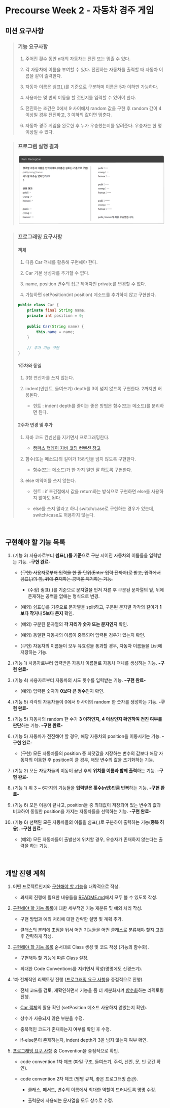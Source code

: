 # Precourse Week 2 - 자동차 경주 게임

## 미션 요구사항

> ### 기능 요구사항
>
> 1. 주어진 횟수 동안 n대의 자동차는 전진 또는 멈출 수 있다.
>
> 2. 각 자동차에 이름을 부여할 수 있다. 전진하는 자동차를 출력할 때 자동차 이름을 같이 출력한다.
>
> 3. 자동차 이름은 쉼표(,)를 기준으로 구분하며 이름은 5자 이하만 가능하다.
>
> 4. 사용자는 몇 번의 이동을 할 것인지를 입력할 수 있어야 한다.
>
> 5. 전진하는 조건은 0에서 9 사이에서 random 값을 구한 후 random 값이 4 이상일 경우 전진하고, 3 이하의 값이면 멈춘다.
>
> 6. 자동차 경주 게임을 완료한 후 누가 우승했는지를 알려준다. 우승자는 한 명 이상일 수 있다.

> ### 프로그램 실행 결과
>
> ![프로그램 실행 결과!](images/excution_result.png "프로그램 실행 결과")

> ### 프로그래밍 요구사항
>
> #### 객체
>
> 1. 다음 Car 객체를 활용해 구현해야 한다.
>
> 2. Car 기본 생성자를 추가할 수 없다.
>
> 3. name, position 변수의 접근 제어자인 private를 변경할 수 없다.
>
> 4. 가능하면 setPosition(int position) 메소드를 추가하지 않고 구현한다.
>
> ```java
> public class Car {
>     private final String name;
>     private int position = 0;
>
>     public Car(String name) {
>         this.name = name;
>     }
>
>     // 추가 기능 구현
> }
> ```
>
> #### 1주차와 동일
>
> 1. 3항 연산자를 쓰지 않는다.
>
> 2. indent(인덴트, 들여쓰기) depth를 3이 넘지 않드록 구현한다. 2까지만 허용된다.
>
>    - 힌트 : indent depth를 줄이는 좋은 방법은 함수(또는 메소드)를 분리하면 된다.
>
> #### 2주차 변경 및 추가
>
> 1. 자바 코드 컨벤션을 지키면서 프로그래밍한다.
>
>    - [캠퍼스 핵데이 자바 코딩 컨벤션 참고](https://naver.github.io/hackday-conventions-java/)
>
> 2. 함수(또는 메소드)의 길이가 15라인을 넘지 않도록 구현한다.
>
>    - 함수(또는 메소드)가 한 가지 일만 잘 하도록 구현한다.
>
> 3. else 예약어를 쓰지 않는다.
>
>    - 힌트 : if 조건절에서 값을 return하는 방식으로 구현하면 else를 사용하지 않아도 된다.
>
>    - else를 쓰지 말라고 하니 switch/case로 구현하는 경우가 있는데, switch/case도 허용하지 않는다.

<br>

## 구현해야 할 기능 목록

1. (기능 3) 사용자로부터 **쉼표(,)를 기준**으로 구분 지어진 자동차의 이름들을 입력받는 기능. **-구현 완료-**

   - ~~(구현) 사용자로부터 입력을 한 줄 단위(Enter 입력 전까지)로 받고, 입력에서 쉼표(,)의 앞, 뒤에 존재하는 공백을 제거하는 기능.~~

     - (수정) 쉼표(,)를 기준으로 문자열을 먼저 자른 후 구분된 문자열의 앞, 뒤에 존재하는 공백을 없애는 형식으로 변경.

   - (예외) 쉼표(,)를 기준으로 문자열을 split하고, 구분된 문자열 각각의 길이가 **1보다 작거나 5보다 큰지** 확인.

   - (예외) 구분된 문자열의 **각 자리가 숫자 또는 문자인지** 확인.

   - (예외) 동일한 자동차의 이름이 중복되어 입력된 경우가 있는지 확인.

   - (구현) 자동차의 이름들이 모두 유효성을 통과할 경우, 자동차 이름들을 List에 저장하는 기능.

2. (기능 1) 사용자로부터 입력받은 자동차 이름들로 자동차 객체를 생성하는 기능. **-구현 완료-**

3. (기능 4) 사용자로부터 자동차의 시도 횟수를 입력받는 기능. **-구현 완료-**

   - (예외) 입력된 숫자가 **0보다 큰 정수**인지 확인.

4. (기능 5) 각각의 자동차들이 0에서 9 사이의 random 한 숫자를 생성하는 기능. **-구현 완료-**

5. (기능 5) 자동차의 random 한 수가 **3 이하인지, 4 이상인지 확인하여 전진 여부를 판단**하는 기능. **-구현 완료-**

6. (기능 5) 자동차가 전진해야 할 경우, 해당 자동차의 position을 이동시키는 기능. **-구현 완료-**

   - (구현) 모든 자동차들의 position 중 최댓값을 저장하는 변수의 값보다 해당 자동차의 이동한 후 position이 클 경우, 해당 변수의 값을 초기화하는 기능.

7. (기능 2) 모든 자동차들의 이동이 끝난 후의 **위치를 이름과 함께 출력**하는 기능. **-구현 완료-**

8. (기능 1) 위 3 ~ 6까지의 기능들을 **입력받은 횟수(n번)만큼 반복**하는 기능. **-구현 완료-**

9. (기능 6) 모든 이동이 끝나고, position들 중 최대값이 저장되어 있는 변수의 값과 비교하여 동일한 position을 가지는 자동차들을 선택하는 기능. **-구현 완료-**

10. (기능 6) 선택된 모든 자동차들의 이름을 쉼표(,)로 구분하여 출력하는 기능(**중복 허용**). **-구현 완료-**

    - (예외) 모든 자동차들이 출발선에 위치할 경우, 우승자가 존재하지 않는다는 출력을 하는 기능.

<br>

## 개발 진행 계획

1. 어떤 프로젝트인지와 [구현해야 할 기능](##-구현해야-할-기능-목록)을 대략적으로 작성.

   - 과제의 진행에 필요한 내용들을 [README.md](./README.md)에서 모두 볼 수 있도록 작성.

2. [구현해야 할 기능 목록](##-구현해야-할-기능-목록)에 대한 세부적인 기능 재분류 및 예외 처리 작성.

   - 구현 방법과 예외 처리에 대한 간략한 설명 및 계획 추가.

   - 클래스의 분리에 초점을 둬서 어떤 기능들을 어떤 클래스로 분류해야 할지 고민 후 간략하게 작성.

3. [구현해야 할 기능 목록](##-구현해야-할-기능-목록) 순서대로 Class 생성 및 코드 작성 (기능의 함수화).

   - 구현해야 할 기능에 따른 Class 설정.

   - 최대한 Code Conventions를 지키면서 작성(명명에도 신경쓰기).

4. 1차 전체적인 리펙토링 진행 ([프로그래밍 요구 사항](###-프로그래밍-요구사항)을 중점적으로 진행).

   - 전체 코드를 검토, 재확인하면서 기능을 좀 더 세분화시켜 [함수화](####-2주차-변경-및-추가)하는 리펙토링 진행.

   - [Car 객체](####-객체)의 활용 확인 (setPosition 메소드 사용하지 않았는지 확인).

   - 상수가 사용되지 않은 부분을 수정.

   - 중복적인 코드가 존재하는지 여부를 확인 후 수정.

   - if-else문이 존재하는지, indent depth가 3을 넘지 않는지 여부 확인.

5. [프로그래밍 요구 사항](###-프로그래밍-요구사항) 중 Convention을 중점적으로 확인.

   - code convention 1차 체크 (파일 구조, 들여쓰기, 주석, 선언, 문, 빈 공간 확인).

   - code convention 2차 체크 (명명 규칙, 좋은 프로그래밍 습관).

     - 클래스, 메서드, 변수의 이름에서 최대한 역할이 드러나도록 명명 수정.

     - 출력문에 사용되는 문자열을 모두 상수로 수정.
